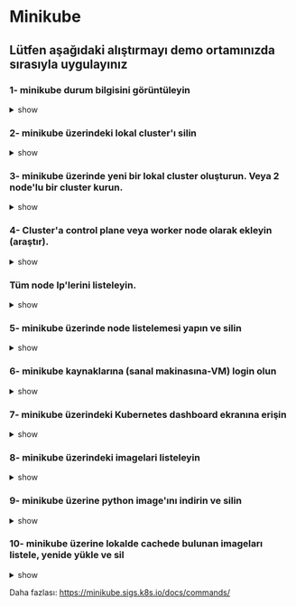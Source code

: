 # Minikube

## Lütfen aşağıdaki alıştırmayı demo ortamınızda sırasıyla uygulayınız

### 1- minikube durum bilgisini görüntüleyin

<details><summary>show</summary>
<p>

```bash
minikube status
```

</p>
</details>

### 2- minikube üzerindeki lokal cluster'ı silin

<details><summary>show</summary>
<p>

```bash
minikube delete
```

</p>
</details>

### 3- minikube üzerinde yeni bir lokal cluster oluşturun. Veya 2 node'lu bir cluster kurun. 
<details><summary>show</summary>
<p>

```bash
minikube start
#veya
minikube start --nodes 2 -p multinode-demo
```

</p>
</details>

### 4- Cluster'a control plane veya worker node olarak ekleyin (araştır). 
<details><summary>show</summary>
<p>

```bash
minikube node add --control-plane
#veya
minikube node add --worker
```

</p>
</details>


### Tüm node Ip'lerini listeleyin.
<details><summary>show</summary>
<p>

```bash
minikube ip
```

</p>
</details>

### 5- minikube üzerinde node listelemesi yapın ve silin
<details><summary>show</summary>
<p>

```bash
minikube node list
minikube node delete <node isim>
```

</p>
</details>

### 6- minikube kaynaklarına (sanal makinasına-VM) login olun 
<details><summary>show</summary>
<p>

```bash
minikube ssh
```

</p>
</details>

### 7- minikube üzerindeki Kubernetes dashboard ekranına erişin
<details><summary>show</summary>
<p>

```bash
minikube dashboard
```

</p>
</details>


### 8- minikube üzerindeki imagelari listeleyin
<details><summary>show</summary>
<p>

```bash
minikube image ls
```

</p>
</details>


### 9- minikube üzerine python image'ını indirin ve silin
<details><summary>show</summary>
<p>

```bash
minikube image pull python
minikube image rm image python
```

</p>
</details>


### 10- minikube üzerine lokalde cachede bulunan imageları listele, yenide yükle ve sil 
<details><summary>show</summary>
<p>

```bash
minikube cache list
minikube cache reload
minikube cache delete 
```

</p>
</details>

Daha fazlası: https://minikube.sigs.k8s.io/docs/commands/
